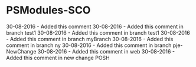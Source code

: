 # PSModules-SCO
30-08-2016 - Added this comment
30-08-2016 - Added this comment in branch test1
30-08-2016 - Added this comment in branch test1
30-08-2016 - Added this comment in branch myBranch
30-08-2016 - Added this comment in branch ny
30-08-2016 - Added this comment in branch pje-NewChange
30-08-2016 - Added this comment in web
30-08-2016 - Added this comment in new change POSH
